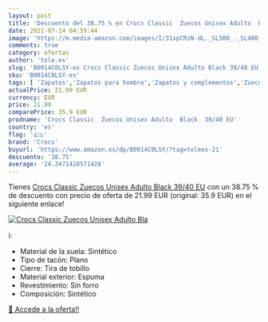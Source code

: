 ```yaml
---
layout: post
title: 'Descuento del 38.75 % en Crocs Classic  Zuecos Unisex Adulto  Bla'
date: 2021-07-14 04:59:44
image: 'https://m.media-amazon.com/images/I/31xpCRsN-dL._SL500_._SL400_.jpg'
comments: true
category: ofertas
author: 'tole.es'
slug: 'B0014C0LSY-es Crocs Classic Zuecos Unisex Adulto Black 39/40 EU'
sku: 'B0014C0LSY-es'
tags: [ 'Zapatos','Zapatos para hombre','Zapatos y complementos','Zuecos y mules para hombre','crocs','zuecos', ]
actualPrice: 21.99 EUR
currency: EUR
price: 21.99
comparePrice: 35.9 EUR
prodname: 'Crocs Classic  Zuecos Unisex Adulto  Black  39/40 EU'
country: 'es'
flag: '🇪🇸'
brand: 'Crocs'
buyurl: 'https://www.amazon.es/dp/B0014C0LSY/?tag=tolees-21'
descuento: '38.75'
average: '24.3471428571428'
---
```


Tienes [Crocs Classic  Zuecos Unisex Adulto  Black  39/40 EU](https://www.amazon.es/dp/B0014C0LSY/?tag=tolees-21) con un 38.75 % de descuento con precio de oferta de 21.99 EUR (original: 35.9 EUR) en el siguiente enlace!

[![Crocs Classic  Zuecos Unisex Adulto  Bla](https://m.media-amazon.com/images/I/31xpCRsN-dL._SL500_._SL400_.jpg)](https://www.amazon.es/dp/B0014C0LSY/?tag=tolees-21)

ℹ️:

- Material de la suela: Sintético
- Tipo de tacón: Plano
- Cierre: Tira de tobillo
- Material exterior: Espuma
- Revestimiento: Sin forro
- Composición: Sintético

[🛒 Accede a la oferta!!](https://www.amazon.es/dp/B0014C0LSY/?tag=tolees-21)
